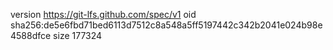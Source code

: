 version https://git-lfs.github.com/spec/v1
oid sha256:de5e6fbd71bed6113d7512c8a548a5ff5197442c342b2041e024b98e4588dfce
size 177324
